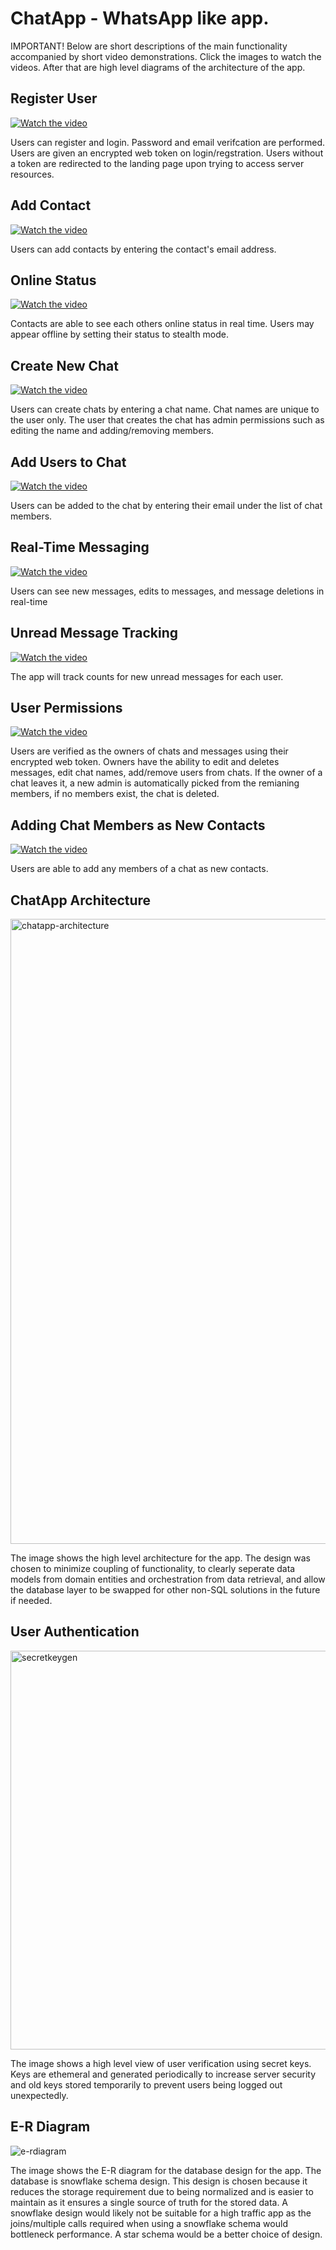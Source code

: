 <h1>ChatApp - WhatsApp like app.</h1>

<p>IMPORTANT! Below are short descriptions of the main functionality accompanied by short video demonstrations. Click the images to watch the videos. After that are high level diagrams of the architecture of the app.</p>

<h2>Register User</h2>

[![Watch the video](https://img.youtube.com/vi/MoZRt9O_67c/hqdefault.jpg)](https://www.youtube.com/watch?v=MoZRt9O_67c)

<p>Users can register and login. Password and email verifcation are performed. Users are given an encrypted web token on login/regstration. Users without a token are redirected to the landing page upon trying to access server resources.</p>

<h2>Add Contact</h2>

[![Watch the video](https://img.youtube.com/vi/XLF5jOyDFWg/hqdefault.jpg)](https://www.youtube.com/watch?v=XLF5jOyDFWg)

<p>Users can add contacts by entering the contact's email address.</p>

<h2>Online Status</h2>

[![Watch the video](https://img.youtube.com/vi/X5zlCl32LCw/hqdefault.jpg)](https://www.youtube.com/watch?v=X5zlCl32LCw)

<p>Contacts are able to see each others online status in real time. Users may appear offline by setting their status to stealth mode.</p>

<h2>Create New Chat</h2>

[![Watch the video](https://img.youtube.com/vi/L8zrmb52pho/hqdefault.jpg)](https://www.youtube.com/watch?v=L8zrmb52pho)

<p>Users can create chats by entering a chat name. Chat names are unique to the user only. The user that creates the chat has admin permissions such as editing the name and adding/removing members.</p>

<h2>Add Users to Chat</h2>

[![Watch the video](https://img.youtube.com/vi/0f6sfHE9vwE/hqdefault.jpg)](https://www.youtube.com/watch?v=0f6sfHE9vwE)

<p>Users can be added to the chat by entering their email under the list of chat members.</p>

<h2>Real-Time Messaging</h2>

[![Watch the video](https://img.youtube.com/vi/pisHYtknUJ0/hqdefault.jpg)](https://www.youtube.com/watch?v=pisHYtknUJ0)

<p>Users can see new messages, edits to messages, and message deletions in real-time</p>

<h2>Unread Message Tracking</h2>

[![Watch the video](https://img.youtube.com/vi/piBxBzaGaqo/hqdefault.jpg)](https://www.youtube.com/watch?v=piBxBzaGaqo)

<p>The app will track counts for new unread messages for each user. </p> 

<h2>User Permissions</h2>

[![Watch the video](https://img.youtube.com/vi/cRwuk0wtSlo/hqdefault.jpg)](https://www.youtube.com/watch?v=cRwuk0wtSlo)

<p>Users are verified as the owners of chats and messages using their encrypted web token. Owners have the ability to edit and deletes messages, edit chat names, add/remove users from chats. If the owner of a chat leaves it, a new admin is automatically picked from the remianing members, if no members exist, the chat is deleted.</p>

<h2>Adding Chat Members as New Contacts</h2>

[![Watch the video](https://img.youtube.com/vi/gFTw9vpm8yg/hqdefault.jpg)](https://www.youtube.com/watch?v=gFTw9vpm8yg)

<p>Users are able to add any members of a chat as new contacts.</p>

<h2>ChatApp Architecture</h2>

<img width="1345" height="1000" alt="chatapp-architecture" src="https://github.com/user-attachments/assets/d32087e7-635d-429e-8bc4-0f9120154957" />

<p>The image shows the high level architecture for the app. The design was chosen to minimize coupling of functionality, to clearly seperate data models from domain entities and orchestration from data retrieval, and allow the database layer to be swapped for other non-SQL solutions in the future if needed.</p>

<h2>User Authentication</h2>

<img width="1549" height="638" alt="secretkeygen" src="https://github.com/user-attachments/assets/e9a855b2-0ca1-4f32-b07f-b97023e59d4e" />

<p>The image shows a high level view of user verification using secret keys. Keys are ethemeral and generated periodically to increase server security and old keys stored temporarily to prevent users being logged out unexpectedly.</p>

<h2>E-R Diagram</h2>

![e-rdiagram](https://github.com/user-attachments/assets/fec07f66-ac7a-4e6b-a22f-6a4f74785a7a)

<p>The image shows the E-R diagram for the database design for the app. The database is snowflake schema design. This design is chosen because it reduces the storage requirement due to being normalized and is easier to maintain as it ensures a single source of truth for the stored data. A snowflake design would likely not be suitable for a high traffic app as the joins/multiple calls required when using a snowflake schema would bottleneck performance. A star schema would be a better choice of design.</p>
